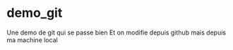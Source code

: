 # demo_git
Une demo de git qui se passe bien
Et on modifie depuis github
mais depuis ma machine local